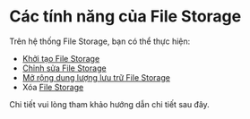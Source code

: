 # Các tính năng của File Storage

Trên hệ thống File Storage, bạn có thể thực hiện: 

* [Khởi tạo File Storage](https://docs.vngcloud.vn/vng-cloud-document/vn/vstorage/filestorage/cac-tinh-nang-cua-filestorage/khoi-tao-tai-nguyen)
* [Chỉnh sửa File Storage](https://docs.vngcloud.vn/vng-cloud-document/vn/vstorage/filestorage/cac-tinh-nang-cua-filestorage/chinh-sua-file-storage)
* [Mở rộng dung lượng lưu trữ File Storage](https://docs.vngcloud.vn/vng-cloud-document/vn/vstorage/filestorage/cac-tinh-nang-cua-filestorage/mo-rong-tai-nguyen)
* Xóa [File Storage](https://docs.vngcloud.vn/vng-cloud-document/vn/vstorage/filestorage)

Chi tiết vui lòng tham khảo hướng dẫn chi tiết sau đây.
